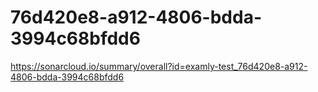 # 76d420e8-a912-4806-bdda-3994c68bfdd6
https://sonarcloud.io/summary/overall?id=examly-test_76d420e8-a912-4806-bdda-3994c68bfdd6
